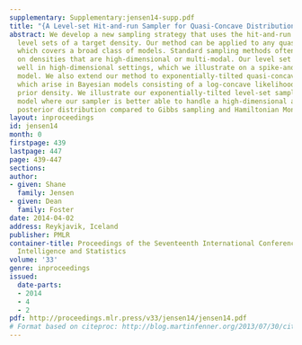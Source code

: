 ```yaml
---
supplementary: Supplementary:jensen14-supp.pdf
title: "{A Level-set Hit-and-run Sampler for Quasi-Concave Distributions}"
abstract: We develop a new sampling strategy that uses the hit-and-run algorithm within
  level sets of a target density. Our method can be applied to any quasi-concave density,
  which covers a broad class of models. Standard sampling methods often perform poorly
  on densities that are high-dimensional or multi-modal. Our level set sampler performs
  well in high-dimensional settings, which we illustrate on a spike-and-slab mixture
  model. We also extend our method to exponentially-tilted quasi-concave densities,
  which arise in Bayesian models consisting of a log-concave likelihood and quasi-concave
  prior density. We illustrate our exponentially-tilted level-set sampler on a Cauchy-normal
  model where our sampler is better able to handle a high-dimensional and multi-modal
  posterior distribution compared to Gibbs sampling and Hamiltonian Monte Carlo.
layout: inproceedings
id: jensen14
month: 0
firstpage: 439
lastpage: 447
page: 439-447
sections: 
author:
- given: Shane
  family: Jensen
- given: Dean
  family: Foster
date: 2014-04-02
address: Reykjavik, Iceland
publisher: PMLR
container-title: Proceedings of the Seventeenth International Conference on Artificial
  Intelligence and Statistics
volume: '33'
genre: inproceedings
issued:
  date-parts:
  - 2014
  - 4
  - 2
pdf: http://proceedings.mlr.press/v33/jensen14/jensen14.pdf
# Format based on citeproc: http://blog.martinfenner.org/2013/07/30/citeproc-yaml-for-bibliographies/
---
```

